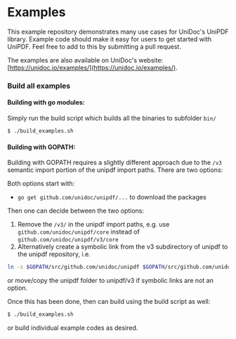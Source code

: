 # Examples

This example repository demonstrates many use cases for UniDoc's UniPDF library. Example code should make
it easy for users to get started with UniPDF. Feel free to add to this by submitting
a pull request.

The examples are also available on UniDoc's website: [https://unidoc.io/examples/](https://unidoc.io/examples/). 

### Build all examples

#### Building with go modules:
Simply run the build script which builds all the binaries to subfolder `bin/`

```bash
$ ./build_examples.sh
```

#### Building with GOPATH:
Building with GOPATH requires a slightly different approach due to the `/v3` semantic import portion of the unipdf import paths.  There are two options:

Both options start with:
- `go get github.com/unidoc/unipdf/...` to download the packages

Then one can decide between the two options:

1. Remove the `/v3/` in the unipdf import paths, e.g. use `github.com/unidoc/unipdf/core` instead of `github.com/unidoc/unipdf/v3/core`
2. Alternatively create a symbolic link from the v3 subdirectory of unipdf to the unipdf repository, i.e.
```bash
ln -s $GOPATH/src/github.com/unidoc/unipdf $GOPATH/src/github.com/unidoc/unipdf/v3
```
or move/copy the unipdf folder to unipdf/v3 if symbolic links are not an option.

Once this has been done, then can build using the build script as well:
```bash
$ ./build_examples.sh
```
or build individual example codes as desired.
